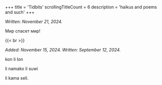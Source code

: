 +++
title               = 'Tidbits'
scrollingTitleCount = 6
description         = 'haikus and poems and such'
+++

*Written: November 21, 2024.*

Мир спасет мир!

{{< br >}}

*Added: November 15, 2024. Written: September 12, 2024.*

kon li lon

li namako li suwi

li kama seli.
